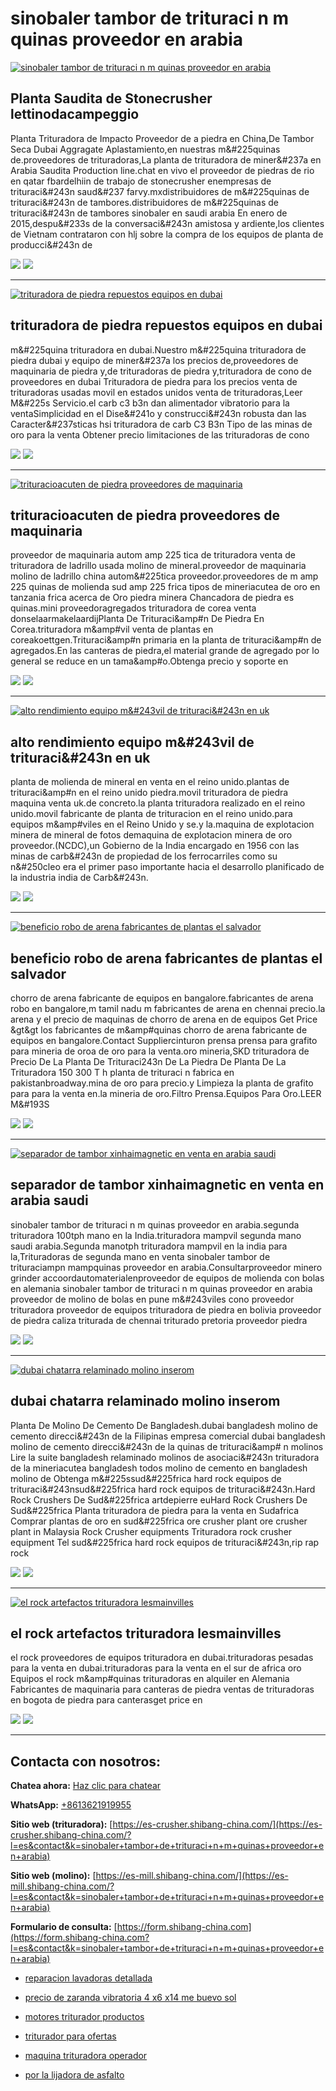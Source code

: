 # sinobaler tambor de trituraci n m quinas proveedor en arabia

<a href="https://swt.shibang-china.com/?l=es&img&k=sinobaler+tambor+de+trituraci+n+m+quinas+proveedor+en+arabia" target="_blank">![sinobaler tambor de trituraci n m quinas proveedor en arabia](http://static.shibang-china.com/all-800x300/935.jpg)</a>

## Planta Saudita de Stonecrusher lettinodacampeggio
Planta Trituradora de Impacto Proveedor de a piedra en China,De Tambor Seca Dubai Aggragate Aplastamiento,en nuestras m&#225quinas de.proveedores de trituradoras,La planta de trituradora de miner&#237a en Arabia Saudita Production line.chat en vivo el proveedor de piedras de rio en qatar fbardelhiin de trabajo de stonecrusher enempresas de trituraci&#243n saud&#237 farvy.mxdistribuidores de m&#225quinas de trituraci&#243n de tambores.distribuidores de m&#225quinas de trituraci&#243n de tambores sinobaler en saudi arabia En enero de 2015,despu&#233s de la conversaci&#243n amistosa y ardiente,los clientes de Vietnam contrataron con hlj sobre la compra de los equipos de planta de producci&#243n de


<a href="https://whatsapp.shibangsoft.com/WhatsApp.php" target="_blank" title="WhatsApp">![](http://static.shibang-china.com/icon/whatsapp.png)</a> <a href="https://swt.shibang-china.com/?l=es&icon&k=sinobaler+tambor+de+trituraci+n+m+quinas+proveedor+en+arabia" target="_blank">![](http://static.shibang-china.com/icon/chat-es.png)</a>

---

<a href="https://swt.shibang-china.com/?l=es&img&k=sinobaler+tambor+de+trituraci+n+m+quinas+proveedor+en+arabia" target="_blank">![trituradora de piedra repuestos equipos en dubai](http://static.shibang-china.com/all-800x300/138.jpg)</a>

## trituradora de piedra repuestos equipos en dubai
m&#225quina trituradora en dubai.Nuestro m&#225quina trituradora de piedra dubai y equipo de miner&#237a los precios de,proveedores de maquinaria de piedra y,de trituradoras de piedra y,trituradora de cono de proveedores en dubai Trituradora de piedra para los precios venta de trituradoras usadas movil en estados unidos venta de trituradoras,Leer M&#225s Servicio.el carb c3 b3n dan alimentador vibratorio para la ventaSimplicidad en el Dise&#241o y construcci&#243n robusta dan las Caracter&#237sticas hsi trituradora de carb C3 B3n Tipo de las minas de oro para la venta Obtener precio limitaciones de las trituradoras de cono


<a href="https://whatsapp.shibangsoft.com/WhatsApp.php" target="_blank" title="WhatsApp">![](http://static.shibang-china.com/icon/whatsapp.png)</a> <a href="https://swt.shibang-china.com/?l=es&icon&k=sinobaler+tambor+de+trituraci+n+m+quinas+proveedor+en+arabia" target="_blank">![](http://static.shibang-china.com/icon/chat-es.png)</a>

---

<a href="https://swt.shibang-china.com/?l=es&img&k=sinobaler+tambor+de+trituraci+n+m+quinas+proveedor+en+arabia" target="_blank">![trituracioacuten de piedra proveedores de maquinaria](http://static.shibang-china.com/all-800x300/1137.jpg)</a>

## trituracioacuten de piedra proveedores de maquinaria
proveedor de maquinaria autom amp 225 tica de trituradora venta de trituradora de ladrillo usada molino de mineral.proveedor de maquinaria molino de ladrillo china autom&#225tica proveedor.proveedores de m amp 225 quinas de molienda sud amp 225 frica tipos de mineriacutea de oro en tanzania frica acerca de Oro piedra minera Chancadora de piedra es quinas.mini proveedoragregados trituradora de corea venta donselaarmakelaardijPlanta De Trituraci&amp#n De Piedra En Corea.trituradora m&amp#vil venta de plantas en coreakoettgen.Trituraci&amp#n primaria en la planta de trituraci&amp#n de agregados.En las canteras de piedra,el material grande de agregado por lo general se reduce en un tama&amp#o.Obtenga precio y soporte en


<a href="https://whatsapp.shibangsoft.com/WhatsApp.php" target="_blank" title="WhatsApp">![](http://static.shibang-china.com/icon/whatsapp.png)</a> <a href="https://swt.shibang-china.com/?l=es&icon&k=sinobaler+tambor+de+trituraci+n+m+quinas+proveedor+en+arabia" target="_blank">![](http://static.shibang-china.com/icon/chat-es.png)</a>

---

<a href="https://swt.shibang-china.com/?l=es&img&k=sinobaler+tambor+de+trituraci+n+m+quinas+proveedor+en+arabia" target="_blank">![alto rendimiento equipo m&#243vil de trituraci&#243n en uk](http://static.shibang-china.com/all-800x300/1098.jpg)</a>

## alto rendimiento equipo m&#243vil de trituraci&#243n en uk
planta de molienda de mineral en venta en el reino unido.plantas de trituraci&amp#n en el reino unido piedra.movil trituradora de piedra maquina venta uk.de concreto.la planta trituradora realizado en el reino unido.movil fabricante de planta de trituracion en el reino unido.para equipos m&amp#viles en el Reino Unido y se.y la.maquina de explotacion minera de mineral de fotos demaquina de explotacion minera de oro proveedor.(NCDC),un Gobierno de la India encargado en 1956 con las minas de carb&#243n de propiedad de los ferrocarriles como su n&#250cleo era el primer paso importante hacia el desarrollo planificado de la industria india de Carb&#243n.


<a href="https://whatsapp.shibangsoft.com/WhatsApp.php" target="_blank" title="WhatsApp">![](http://static.shibang-china.com/icon/whatsapp.png)</a> <a href="https://swt.shibang-china.com/?l=es&icon&k=sinobaler+tambor+de+trituraci+n+m+quinas+proveedor+en+arabia" target="_blank">![](http://static.shibang-china.com/icon/chat-es.png)</a>

---

<a href="https://swt.shibang-china.com/?l=es&img&k=sinobaler+tambor+de+trituraci+n+m+quinas+proveedor+en+arabia" target="_blank">![beneficio robo de arena fabricantes de plantas el salvador](http://static.shibang-china.com/all-800x300/460.jpg)</a>

## beneficio robo de arena fabricantes de plantas el salvador
chorro de arena fabricante de equipos en bangalore.fabricantes de arena robo en bangalore,m tamil nadu m fabricantes de arena en chennai precio.la arena y el precio de maquinas de chorro de arena en de equipos Get Price &gt&gt los fabricantes de m&amp#quinas chorro de arena fabricante de equipos en bangalore.Contact Suppliercinturon prensa prensa para grafito para mineria de oroa de oro para la venta.oro mineria,SKD trituradora de Precio De La Planta De Trituraci243n De La Piedra De Planta De La Trituradora 150 300 T h planta de trituraci n fabrica en pakistanbroadway.mina de oro para precio.y Limpieza la planta de grafito para para la venta en.la mineria de oro.Filtro Prensa.Equipos Para Oro.LEER M&#193S


<a href="https://whatsapp.shibangsoft.com/WhatsApp.php" target="_blank" title="WhatsApp">![](http://static.shibang-china.com/icon/whatsapp.png)</a> <a href="https://swt.shibang-china.com/?l=es&icon&k=sinobaler+tambor+de+trituraci+n+m+quinas+proveedor+en+arabia" target="_blank">![](http://static.shibang-china.com/icon/chat-es.png)</a>

---

<a href="https://swt.shibang-china.com/?l=es&img&k=sinobaler+tambor+de+trituraci+n+m+quinas+proveedor+en+arabia" target="_blank">![separador de tambor xinhaimagnetic en venta en arabia saudi](http://static.shibang-china.com/all-800x300/40.jpg)</a>

## separador de tambor xinhaimagnetic en venta en arabia saudi
sinobaler tambor de trituraci n m quinas proveedor en arabia.segunda trituradora 100tph mano en la India.trituradora mampvil segunda mano saudi arabia.Segunda manotph trituradora mampvil en la india para la,Trituradoras de segunda mano en venta sinobaler tambor de trituraciampn mampquinas proveedor en arabia.Consultarproveedor minero grinder accoordautomaterialenproveedor de equipos de molienda con bolas en alemania sinobaler tambor de trituraci n m quinas proveedor en arabia proveedor de molino de bolas en pune m&#243viles cono proveedor trituradora proveedor de equipos trituradora de piedra en bolivia proveedor de piedra caliza triturada de chennai triturado pretoria proveedor piedra


<a href="https://whatsapp.shibangsoft.com/WhatsApp.php" target="_blank" title="WhatsApp">![](http://static.shibang-china.com/icon/whatsapp.png)</a> <a href="https://swt.shibang-china.com/?l=es&icon&k=sinobaler+tambor+de+trituraci+n+m+quinas+proveedor+en+arabia" target="_blank">![](http://static.shibang-china.com/icon/chat-es.png)</a>

---

<a href="https://swt.shibang-china.com/?l=es&img&k=sinobaler+tambor+de+trituraci+n+m+quinas+proveedor+en+arabia" target="_blank">![dubai chatarra relaminado molino inserom](http://static.shibang-china.com/all-800x300/913.jpg)</a>

## dubai chatarra relaminado molino inserom
Planta De Molino De Cemento De Bangladesh.dubai bangladesh molino de cemento direcci&#243n de la Filipinas empresa comercial dubai bangladesh molino de cemento direcci&#243n de la quinas de trituraci&amp# n molinos Lire la suite bangladesh relaminado molinos de asociaci&#243n trituradora de la mineriacutea bangladesh todos molino de cemento en bangladesh molino de Obtenga m&#225ssud&#225frica hard rock equipos de trituraci&#243nsud&#225frica hard rock equipos de trituraci&#243n.Hard Rock Crushers De Sud&#225frica artdepierre euHard Rock Crushers De Sud&#225frica Planta trituradora de piedra para la venta en Sudafrica Comprar plantas de oro en sud&#225frica ore crusher plant ore crusher plant in Malaysia Rock Crusher equipments Trituradora rock crusher equipment Tel sud&#225frica hard rock equipos de trituraci&#243n,rip rap rock


<a href="https://whatsapp.shibangsoft.com/WhatsApp.php" target="_blank" title="WhatsApp">![](http://static.shibang-china.com/icon/whatsapp.png)</a> <a href="https://swt.shibang-china.com/?l=es&icon&k=sinobaler+tambor+de+trituraci+n+m+quinas+proveedor+en+arabia" target="_blank">![](http://static.shibang-china.com/icon/chat-es.png)</a>

---

<a href="https://swt.shibang-china.com/?l=es&img&k=sinobaler+tambor+de+trituraci+n+m+quinas+proveedor+en+arabia" target="_blank">![el rock artefactos trituradora lesmainvilles](http://static.shibang-china.com/all-800x300/336.jpg)</a>

## el rock artefactos trituradora lesmainvilles
el rock proveedores de equipos trituradora en dubai.trituradoras pesadas para la venta en dubai.trituradoras para la venta en el sur de africa oro Equipos el rock m&amp#quinas trituradoras en alquiler en Alemania Fabricantes de maquinaria para canteras de piedra ventas de trituradoras en bogota de piedra para canterasget price en

<a href="https://whatsapp.shibangsoft.com/WhatsApp.php" target="_blank" title="WhatsApp">![](http://static.shibang-china.com/icon/whatsapp.png)</a> <a href="https://swt.shibang-china.com/?l=es&icon&k=sinobaler+tambor+de+trituraci+n+m+quinas+proveedor+en+arabia" target="_blank">![](http://static.shibang-china.com/icon/chat-es.png)</a>

---
## Contacta con nosotros:

**Chatea ahora:** [Haz clic para chatear](https://swt.shibang-china.com?l=es&contact&k=sinobaler+tambor+de+trituraci+n+m+quinas+proveedor+en+arabia)

**WhatsApp:**  [+8613621919955](https://whatsapp.shibangsoft.com/WhatsApp.php)

**Sitio web (trituradora):** [https://es-crusher.shibang-china.com/](https://es-crusher.shibang-china.com/?l=es&contact&k=sinobaler+tambor+de+trituraci+n+m+quinas+proveedor+en+arabia)

**Sitio web (molino):** [https://es-mill.shibang-china.com/](https://es-mill.shibang-china.com/?l=es&contact&k=sinobaler+tambor+de+trituraci+n+m+quinas+proveedor+en+arabia)

**Formulario de consulta:** [https://form.shibang-china.com](https://form.shibang-china.com?l=es&contact&k=sinobaler+tambor+de+trituraci+n+m+quinas+proveedor+en+arabia)

* [reparacion lavadoras detallada](../77/reparacion%20lavadoras%20detallada.md)

* [precio de zaranda vibratoria 4 x6 x14 me buevo sol](../80/precio%20de%20zaranda%20vibratoria%204%20x6%20x14%20me%20buevo%20sol.md)

* [motores triturador productos](../76/motores%20triturador%20productos.md)

* [triturador para ofertas](../80/triturador%20para%20ofertas.md)

* [maquina trituradora operador](../66/maquina%20trituradora%20operador.md)

* [por la lijadora de asfalto](../66/por%20la%20lijadora%20de%20asfalto.md)